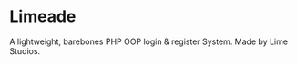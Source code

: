 Limeade
========================

A lightweight, barebones PHP OOP login & register System. Made by Lime Studios.
